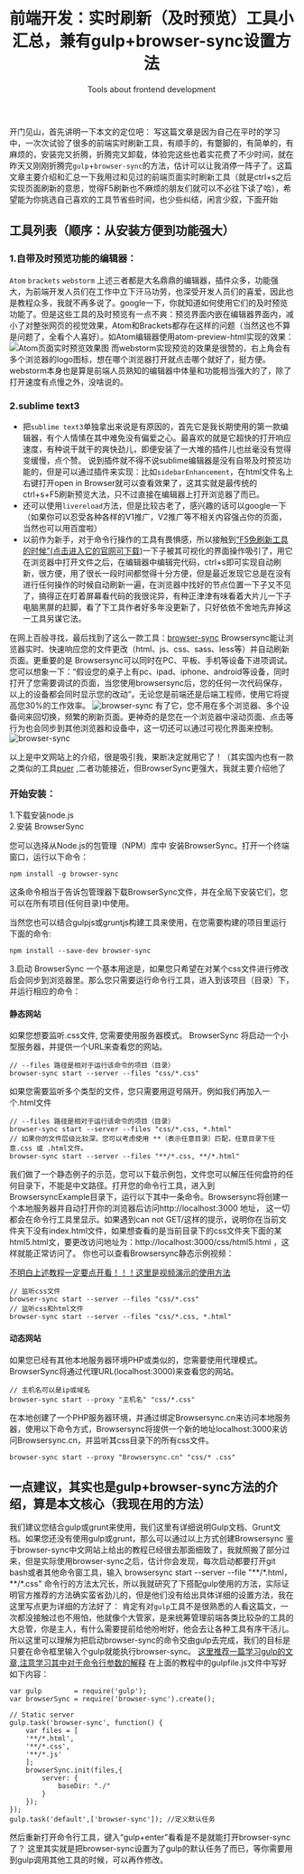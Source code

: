 ﻿---
layout: post
title:  "前端开发：实时刷新（及时预览）工具小汇总，兼有gulp+browser-sync设置方法"
subtitle: Tools about frontend development 
date:
categories: 前端
tags: [前端工具]
excerpt: 前端开发：实时刷新（及时预览）工具小汇总，兼有gulp+browser-sync设置方法
---
开门见山，首先讲明一下本文的定位吧：
写这篇文章是因为自己在平时的学习中，一次次试验了很多的前端实时刷新工具，有顺手的，有蹩脚的，有简单的，有麻烦的，安装完又折腾，折腾完又卸载，体验完这些也着实花费了不少时间，就在昨天又刚刚折腾完`gulp`+`browser-sync`的方法，估计可以让我消停一阵子了。这篇文章主要介绍和汇总一下我用过和见过的前端页面实时刷新工具（就是ctrl+s之后实现页面刷新的意思，觉得F5刷新也不麻烦的朋友们就可以不必往下读了哈），希望能为你挑选自己喜欢的工具节省些时间，也少些纠结，闲言少叙，下面开始
<!--more-->
## 工具列表（顺序：从安装方便到功能强大）

### 1.自带及时预览功能的编辑器：
`Atom`    `brackets`     `webstorm`
上述三者都是大名鼎鼎的编辑器，插件众多，功能强大，为前端开发人员们在工作中立下汗马功劳，也深受开发人员们的喜爱，因此也是教程众多，我就不再多说了。google一下，你就知道如何使用它们的及时预览功能了。但是这些工具的及时预览有一点不爽：预览界面内嵌在编辑器界面内，减小了对整张网页的视觉效果，Atom和Brackets都存在这样的问题（当然这也不算是问题了，全看个人喜好）。如Atom编辑器使用atom-preview-html实现的效果：![Atom页面实时预览效果图](http://7xo9xp.com1.z0.glb.clouddn.com/xiliAtom-preview-html.png)
而webstorm实现预览的效果是很赞的，右上角会有多个浏览器的logo图标，想在哪个浏览器打开就点击哪个就好了，挺方便。webstorm本身也是算是前端人员熟知的编辑器中体量和功能相当强大的了，除了打开速度有点慢之外，没啥说的。

### 2.sublime text3
- 把`sublime text3`单独拿出来说是有原因的，首先它是我长期使用的第一款编辑器，有个人情愫在其中难免没有偏爱之心。最喜欢的就是它超快的打开响应速度，有种说干就干的爽快劲儿，即便安装了一大堆的插件儿也丝毫没有觉得变缓慢，点个赞。
说到插件就不得不说sublime编辑器是没有自带及时预览功能的，但是可以通过插件来实现：比如`sidebarEnhancement`，在html文件名上右键打开open in Browser就可以查看效果了，这其实就是最传统的 ctrl+s+F5刷新预览大法，只不过直接在编辑器上打开浏览器了而已。
- 还可以使用`livereload`方法，但是比较古老了，感兴趣的话可以google一下（如果你可以忍受各种各样的V1推广，V2推广等不相关内容强占你的页面，当然也可以用百度啦）
- 以前作为新手，对于命令行操作的工具有畏惧感，所以接触到[“F5免刷新工具的时候”(点击进入它的官网可下载)](http://getf5.com/)一下子被其可视化的界面操作吸引了，用它在浏览器中打开文件之后，在编辑器中编辑完代码，ctrl+s即可实现自动刷新，很方便，用了很长一段时间都觉得十分方便，但是最近发现它总是在没有进行任何操作的时候自动刷新一遍，在浏览器中找好的节点位置一下子又不见了，搞得正在盯着屏幕看代码的我很诧异，有种正津津有味看着大片儿一下子电脑黑屏的赶脚，看了下工具作者好多年没更新了，只好依依不舍地先弃掉这一工具另谋它法。

在网上百般寻找，最后找到了这么一款工具：[browser-sync](http://www.browsersync.cn/)
Browsersync能让浏览器实时、快速响应您的文件更改（html、js、css、sass、less等）并自动刷新页面。更重要的是 Browsersync可以同时在PC、平板、手机等设备下进项调试。您可以想象一下：“假设您的桌子上有pc、ipad、iphone、android等设备，同时打开了您需要调试的页面，当您使用browsersync后，您的任何一次代码保存，以上的设备都会同时显示您的改动”。无论您是前端还是后端工程师，使用它将提高您30%的工作效率。
![browser-sync](http://7xo9xp.com1.z0.glb.clouddn.com/xilisync-demo.gif)
有了它，您不用在多个浏览器、多个设备间来回切换，频繁的刷新页面。更神奇的是您在一个浏览器中滚动页面、点击等行为也会同步到其他浏览器和设备中，这一切还可以通过可视化界面来控制。
![browser-sync](http://7xo9xp.com1.z0.glb.clouddn.com/xiliscroll-demo.gif)

以上是中文网站上的介绍，很是吸引我，果断决定就用它了！（其实国内也有一款之类似的工具[puer](http://leeluolee.github.io/2014/10/24/use-puer-helpus-developer-frontend/) ,二者功能接近，但BrowserSync更强大，我就主要介绍他了

### 开始安装：
1.下载安装node.js  
2.安装 BrowserSync

您可以选择从Node.js的包管理（NPM）库中 安装BrowserSync。打开一个终端窗口，运行以下命令：

    npm install -g browser-sync
这条命令相当于告诉包管理器下载BrowserSync文件，并在全局下安装它们，您可以在所有项目(任何目录)中使用。

当然您也可以结合gulpjs或gruntjs构建工具来使用，在您需要构建的项目里运行下面的命令:

    npm install --save-dev browser-sync
3.启动 BrowserSync
一个基本用途是，如果您只希望在对某个css文件进行修改后会同步到浏览器里。那么您只需要运行命令行工具，进入到该项目（目录）下，并运行相应的命令：

#### 静态网站

如果您想要监听.css文件, 您需要使用服务器模式。 BrowserSync 将启动一个小型服务器，并提供一个URL来查看您的网站。
```
// --files 路径是相对于运行该命令的项目（目录）
browser-sync start --server --files "css/*.css"
```
如果您需要监听多个类型的文件，您只需要用逗号隔开。例如我们再加入一个.html文件

```
// --files 路径是相对于运行该命令的项目（目录）
browser-sync start --server --files "css/*.css, *.html"
// 如果你的文件层级比较深，您可以考虑使用 **（表示任意目录）匹配，任意目录下任意.css 或 .html文件。
browser-sync start --server --files "**/*.css, **/*.html"
```
我们做了一个静态例子的示范，您可以下载示例包，文件您可以解压任何盘符的任何目录下，不能是中文路径。打开您的命令行工具，进入到BrowsersyncExample目录下，运行以下其中一条命令。Browsersync将创建一个本地服务器并自动打开你的浏览器后访问http://localhost:3000 地址， 这一切都会在命令行工具里显示。如果遇到can not GET/这样的提示，说明你在当前文件夹下没有index.html文件，如果想查看的是当前目录下的css文件夹下面的某html5.html文，要更改访问地址为：http://localhost:3000/css/html5.html ，这样就能正常访问了。
你也可以查看Browsersync静态示例视频：

[不明白上述教程一定要点开看！！！这里是视频演示的使用方法](http://www.browsersync.cn/example/video/browsersync1.mp4)

```
// 监听css文件
browser-sync start --server --files "css/*.css"
// 监听css和html文件
browser-sync start --server --files "css/*.css, *.html"
```
#### 动态网站

如果您已经有其他本地服务器环境PHP或类似的，您需要使用代理模式。 BrowserSync将通过代理URL(localhost:3000)来查看您的网站。
```
// 主机名可以是ip或域名
browser-sync start --proxy "主机名" "css/*.css"
```
在本地创建了一个PHP服务器环境，并通过绑定Browsersync.cn来访问本地服务器，使用以下命令方式，Browsersync将提供一个新的地址localhost:3000来访问Browsersync.cn，并监听其css目录下的所有css文件。
```
browser-sync start --proxy "Browsersync.cn" "css/* .css"
```
## 一点建议，其实也是gulp+browser-sync方法的介绍，算是本文核心（我现在用的方法）

我们建议您结合gulp或grunt来使用，我们这里有详细说明Gulp文档、Grunt文档。如果您还没有使用gulp或grunt，那么可以通过以上方式创建Browsersync
鉴于browser-sync中文网站上给出的教程已经很去那面细致了，我就照搬了部分过来，但是实际使用browser-sync之后，估计你会发现，每次启动都要打开git bash或者其他命令窗工具，输入
     browsersync start --server --file "\*\*/\*.html，\*\*/\*.css"
命令行的方法太冗长，所以我就研究了下搭配gulp使用的方法，实际证明官方推荐的方法确实蛮省劲儿的，但是他们没有给出具体详细的设置方法，我在这里写点更为详细的方法好了：
肯定有对`gulp`工具不是很熟悉的人看这篇文，一次都没接触过也不用怕，他就像个大管家，是来统筹管理前端各类比较杂的工具的大总管，你是主人，有什么需要提前给他吩咐好，他会去让各种工具有序干活儿。所以这里可以理解为把启动browser-sync的命令交由gulp去完成，我们的目标是只要在命令框里输入个gulp就能执行browser-sync。
[这里推荐一篇学习gulp的文章,注意学习其中对于命令行参数的解释](http://www.ydcss.com/archives/18)
在上面的教程中的gulpfile.js文件中写好如下内容：
```
var gulp        = require('gulp');
var browserSync = require('browser-sync').create();

// Static server
gulp.task('browser-sync', function() {
	var files = [
	'**/*.html',
	'**/*.css',
	'**/*.js'
	];
    browserSync.init(files,{
        server: {
            baseDir: "./"
        }
    });
});
gulp.task('default',['browser-sync']); //定义默认任务
```
然后重新打开命令行工具，键入“gulp+enter”看看是不是就能打开browser-sync了？
这里其实就是把browser-sync设置为了gulp的默认任务了而已，等你需要用到gulp调用其他工具的时候，可以再作修改。
